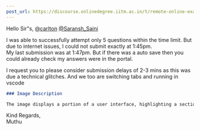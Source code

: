 ```yaml
---
post_url: https://discourse.onlinedegree.iitm.ac.in/t/remote-online-exam-tds-jan-2025/168832/57
---
```

Hello Sir"s, [@carlton](/u/carlton) [@Saransh\_Saini](/u/saransh_saini)

I was able to successfully attempt only 5 questions within the time limit. But due to internet issues, I could not submit exactly at 1:45pm.  
My last submission was at 1:47pm. But if there was a auto save then you could already check my answers were in the portal.

I request you to please consider submission delays of 2-3 mins as this was due a technical glitches. And we too are switching tabs and running in vscode  
```markdown
### Image Description

The image displays a portion of a user interface, highlighting a section titled "Recent saves" in a bold, dark font. Below the title, there is a button labeled "Reload" in a light blue box with blue text. Additionally, there is a timestamp indicated as "from 3/2/2025, 1:47:43 PM." The background of the image appears to be a light green color.
```

Kind Regards,  
Muthu